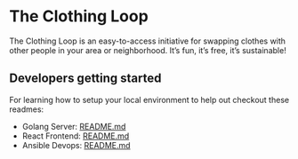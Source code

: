 # The Clothing Loop

The Clothing Loop is an easy-to-access initiative for swapping clothes with other people in your area or neighborhood. It’s fun, it’s free, it’s sustainable!

## Developers getting started

For learning how to setup your local environment to help out checkout these readmes:

- Golang Server: [README.md](/server/README.md)
- React Frontend: [README.md](/frontend/README.md)
- Ansible Devops: [README.md](/devops/README.md)
